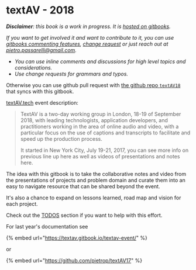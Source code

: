# textAV - 2018

_**Disclaimer**: this book is a work in progress. It is_ [_hosted on gitbooks_](https://textav.gitbook.io/textav-event-2018)_._

_If you want to get involved it and want to contribute to it, you can use_ [_gitbooks commenting features_](https://www.gitbook.com/blog/features/discussions)_,_ [ _change request_](https://help.gitbook.com/books/what-are-change-requests.html) _or just reach out at_ [_pietro.passarelli@gmail.com_](https://github.com/pietrop/textAV17/tree/d9eeec043330d1e9b637e1887287d06650857ba7/pietro.passarelli@gmail.com)_._

* _You can use inline comments and discussions for high level topics and considerations._
* _Use change requests for grammars and typos._

Otherwise you can use github pull request with [the github repo `textAV18`](https://github.com/pietrop/textAV18) that syncs with this gitbook.

[textAV.tech](http://textAV.tech) event description:

> TextAV is a two-day working group in London, 18-19 of September 2018, with leading technologists, application developers, and practitioners working in the area of online audio and video, with a particular focus on the use of captions and transcripts to facilitate and speed up the production process.
>
> It started in New York City, July 19-21, 2017, you can see more info on previous line up here as well as videos of presentations and notes here.



The idea with this gitbook is to take the collaborative notes and video from the presentations of projects and problem domain and curate them into an easy to navigate resource that can be shared beyond the event.

It's also a chance to expand on lessons learned, road map and vision for each project.

Check out the [TODOS](todos.md) section if you want to help with this effort.



For last year's documentation see 



{% embed url="https://textav.gitbook.io/textav-event/" %}

or

{% embed url="https://github.com/pietrop/textAV17" %}

